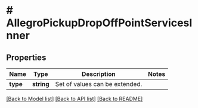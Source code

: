 # # AllegroPickupDropOffPointServicesInner

## Properties

Name | Type | Description | Notes
------------ | ------------- | ------------- | -------------
**type** | **string** | Set of values can be extended. |

[[Back to Model list]](../../README.md#models) [[Back to API list]](../../README.md#endpoints) [[Back to README]](../../README.md)
